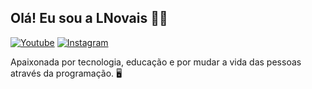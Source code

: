 ## Olá! Eu sou a LNovais  :woman_technologist:

[![Youtube](https://img.shields.io/badge/YouTube-FF0000?style=for-the-badge&logo=youtube&logoColor=white)](https://youtube.com/@LNovais)
[![Instagram](https://img.shields.io/badge/Instagram-E4405F?style=for-the-badge&logo=instagram&logoColor=white)](https://www.instagram.com/novais_lais/)




Apaixonada por tecnologia, educação e por mudar a vida das pessoas através da programação.  :desktop_computer:
